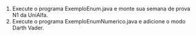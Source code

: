 1) Execute o programa ExemploEnum.java e monte sua semana de prova N1 da UniAlfa.
2) Execute o programa ExemploEnumNumerico.java e adicione o modo Darth Vader.
